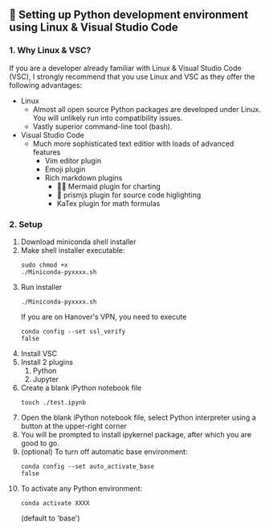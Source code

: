 ## 🐧 Setting up Python development environment using Linux & Visual Studio Code

### 1. Why Linux & VSC?
If you are a developer already familiar with Linux & Visual Studio Code (VSC), I strongly recommend that you use Linux and VSC as they offer the following advantages:
- Linux
  - Almost all open source Python packages are developed under Linux. You will unlikely run into compatibility issues.
  - Vastly superior command-line tool (bash).
- Visual Studio Code
  - Much more sophisticated text editior with loads of advanced features
    - Vim editor plugin
    - Emoji plugin
    - Rich markdown plugins
      - 🧜‍♀️ Mermaid plugin for charting
      - 💎 prismjs plugin for source code higlighting
      - KaTex plugin for math formulas
 
### 2. Setup
1. Download miniconda shell installer
2. Make shell installer executable: <pre class="command-line"><code>sudo chmod +x ./Miniconda-pyxxxx.sh</code></pre>
3. Run installer <pre class="command-line"><code>./Miniconda-pyxxxx.sh</code></pre>
   If you are on Hanover's VPN, you need to execute <pre class="command-line"><code>conda config --set ssl_verify false</code></pre>
1. Install VSC
2. Install 2 plugins
   1. Python
   2. Jupyter
3. Create a blank iPython notebook file <pre class="command-line"><code>touch ./test.ipynb</code></pre>
4. Open the blank iPython notebook file, select Python interpreter using a button at the upper-right corner
5. You will be prompted to install ipykernel package, after which you are good to go.
6. (optional) To turn off automatic base environment: <pre class="command-line"><code>conda config --set auto_activate_base false</code></pre>
7.  To activate any Python environment: <pre class="command-line"><code>conda activate XXXX</code></pre> (default to 'base')